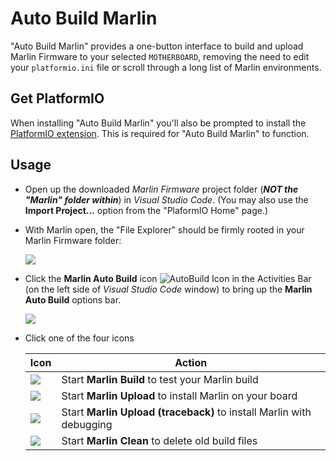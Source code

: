 # Auto Build Marlin

"Auto Build Marlin" provides a one-button interface to build and upload Marlin Firmware to your selected `MOTHERBOARD`, removing the need to edit your `platformio.ini` file or scroll through a long list of Marlin environments.

## Get PlatformIO

When installing "Auto Build Marlin" you'll also be prompted to install the [PlatformIO extension](http://marlinfw.org/docs/basics/install_platformio_vscode.html). This is required for "Auto Build Marlin" to function.

## Usage

- Open up the downloaded *Marlin Firmware* project folder (***NOT the "Marlin" folder within***) in *Visual Studio Code*. (You may also use the **Import Project…** option from the "PlaformIO Home" page.)

- With Marlin open, the "File Explorer" should be firmly rooted in your Marlin Firmware folder:

  ![](https://github.com/MarlinFirmware/AutoBuildMarlin/raw/master/img/Activity_bar.png)

- Click the **Marlin Auto Build** icon ![AutoBuild Icon](https://github.com/MarlinFirmware/AutoBuildMarlin/raw/master/img/AB_icon.png) in the Activities Bar (on the left side of *Visual Studio Code* window) to bring up the **Marlin Auto Build** options bar.

  ![](https://github.com/MarlinFirmware/AutoBuildMarlin/raw/master/img/AB_menu.png)

- Click one of the four icons

  Icon|Action
  ----|------
  ![](https://github.com/MarlinFirmware/AutoBuildMarlin/raw/master/img/B_small.png)|Start **Marlin Build** to test your Marlin build
  ![](https://github.com/MarlinFirmware/AutoBuildMarlin/raw/master/img/U_small.png)|Start **Marlin Upload** to install Marlin on your board
  ![](https://github.com/MarlinFirmware/AutoBuildMarlin/raw/master/img/T_small.png)|Start **Marlin Upload (traceback)** to install Marlin with debugging
  ![](https://github.com/MarlinFirmware/AutoBuildMarlin/raw/master/img/C_small.png)|Start **Marlin Clean** to delete old build files
